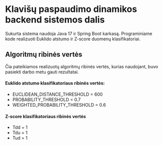 # Klavišų paspaudimo dinamikos backend sistemos dalis
Sukurta sistema naudoja Java 17 ir Spring Boot karkasą. 
Programiniame kode realizuoti Euklido atstumo ir Z-score duomenų klasifikatoriai.

## Algoritmų ribinės vertės
Čia pateikiamos realizuotų algoritmų ribinės vertės, kurias naudojant, buvo pasiekti darbo metu gauti rezultatai.
#### Euklido atstumo klasifikatoriaus ribinės vertės:
- EUCLIDEAN_DISTANCE_THRESHOLD = 600
- PROBABILITY_THRESHOLD = 0.7
- WEIGHTED_PROBABILITY_THRESHOLD = 0.6
#### Z-score klasifikatoriaus ribinės vertės
- Tdd = 1
- Tdu = 1
- Tud = 1
